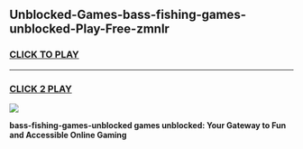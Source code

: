 
## Unblocked-Games-bass-fishing-games-unblocked-Play-Free-zmnlr
<h3>
<a href="https://premium76.site?title=bass-fishing-games-unblocked&ref=23A">CLICK TO PLAY</a></h3>
<hr>

<h3>
<a href="https://premium76.site?title=bass-fishing-games-unblocked&ref=23A">CLICK 2 PLAY</a>
  
</h3>

<a href="https://premium76.site?title=bass-fishing-games-unblocked&ref=23A"><img src="https://clearcache.store/games.png"></a>


**bass-fishing-games-unblocked games unblocked: Your Gateway to Fun and Accessible Online Gaming**
